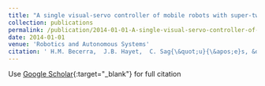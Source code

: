 ```yaml
---
title: "A single visual-servo controller of mobile robots with super-twisting control"
collection: publications
permalink: /publication/2014-01-01-A-single-visual-servo-controller-of-mobile-robots-with-super-twisting-control
date: 2014-01-01
venue: 'Robotics and Autonomous Systems'
citation: ' H.M. Becerra,  J.B. Hayet,  C. Sag{\&quot;u}{\&apos;e}s, &quot;A single visual-servo controller of mobile robots with super-twisting control.&quot; Robotics and Autonomous Systems, 2014.'
---
```

Use [Google Scholar](https://scholar.google.com/scholar?q=A+single+visual+servo+controller+of+mobile+robots+with+super+twisting+control){:target="_blank"} for full citation